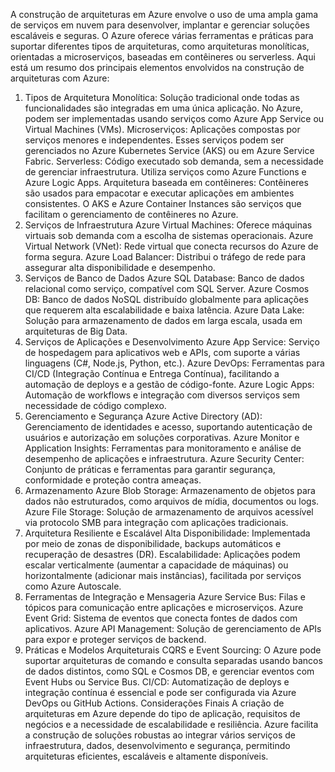 A construção de arquiteturas em Azure envolve o uso de uma ampla gama de serviços em nuvem para desenvolver, implantar e gerenciar soluções escaláveis e seguras. O Azure oferece várias ferramentas e práticas para suportar diferentes tipos de arquiteturas, como arquiteturas monolíticas, orientadas a microserviços, baseadas em contêineres ou serverless. Aqui está um resumo dos principais elementos envolvidos na construção de arquiteturas com Azure:

1. Tipos de Arquitetura
Monolítica: Solução tradicional onde todas as funcionalidades são integradas em uma única aplicação. No Azure, podem ser implementadas usando serviços como Azure App Service ou Virtual Machines (VMs).
Microserviços: Aplicações compostas por serviços menores e independentes. Esses serviços podem ser gerenciados no Azure Kubernetes Service (AKS) ou em Azure Service Fabric.
Serverless: Código executado sob demanda, sem a necessidade de gerenciar infraestrutura. Utiliza serviços como Azure Functions e Azure Logic Apps.
Arquitetura baseada em contêineres: Contêineres são usados para empacotar e executar aplicações em ambientes consistentes. O AKS e Azure Container Instances são serviços que facilitam o gerenciamento de contêineres no Azure.
2. Serviços de Infraestrutura
Azure Virtual Machines: Oferece máquinas virtuais sob demanda com a escolha de sistemas operacionais.
Azure Virtual Network (VNet): Rede virtual que conecta recursos do Azure de forma segura.
Azure Load Balancer: Distribui o tráfego de rede para assegurar alta disponibilidade e desempenho.
3. Serviços de Banco de Dados
Azure SQL Database: Banco de dados relacional como serviço, compatível com SQL Server.
Azure Cosmos DB: Banco de dados NoSQL distribuído globalmente para aplicações que requerem alta escalabilidade e baixa latência.
Azure Data Lake: Solução para armazenamento de dados em larga escala, usada em arquiteturas de Big Data.
4. Serviços de Aplicações e Desenvolvimento
Azure App Service: Serviço de hospedagem para aplicativos web e APIs, com suporte a várias linguagens (C#, Node.js, Python, etc.).
Azure DevOps: Ferramentas para CI/CD (Integração Contínua e Entrega Contínua), facilitando a automação de deploys e a gestão de código-fonte.
Azure Logic Apps: Automação de workflows e integração com diversos serviços sem necessidade de código complexo.
5. Gerenciamento e Segurança
Azure Active Directory (AD): Gerenciamento de identidades e acesso, suportando autenticação de usuários e autorização em soluções corporativas.
Azure Monitor e Application Insights: Ferramentas para monitoramento e análise de desempenho de aplicações e infraestrutura.
Azure Security Center: Conjunto de práticas e ferramentas para garantir segurança, conformidade e proteção contra ameaças.
6. Armazenamento
Azure Blob Storage: Armazenamento de objetos para dados não estruturados, como arquivos de mídia, documentos ou logs.
Azure File Storage: Solução de armazenamento de arquivos acessível via protocolo SMB para integração com aplicações tradicionais.
7. Arquitetura Resiliente e Escalável
Alta Disponibilidade: Implementada por meio de zonas de disponibilidade, backups automáticos e recuperação de desastres (DR).
Escalabilidade: Aplicações podem escalar verticalmente (aumentar a capacidade de máquinas) ou horizontalmente (adicionar mais instâncias), facilitada por serviços como Azure Autoscale.
8. Ferramentas de Integração e Mensageria
Azure Service Bus: Filas e tópicos para comunicação entre aplicações e microserviços.
Azure Event Grid: Sistema de eventos que conecta fontes de dados com aplicativos.
Azure API Management: Solução de gerenciamento de APIs para expor e proteger serviços de backend.
9. Práticas e Modelos Arquiteturais
CQRS e Event Sourcing: O Azure pode suportar arquiteturas de comando e consulta separadas usando bancos de dados distintos, como SQL e Cosmos DB, e gerenciar eventos com Event Hubs ou Service Bus.
CI/CD: Automatização de deploys e integração contínua é essencial e pode ser configurada via Azure DevOps ou GitHub Actions.
Considerações Finais
A criação de arquiteturas em Azure depende do tipo de aplicação, requisitos de negócios e a necessidade de escalabilidade e resiliência. Azure facilita a construção de soluções robustas ao integrar vários serviços de infraestrutura, dados, desenvolvimento e segurança, permitindo arquiteturas eficientes, escaláveis e altamente disponíveis.
